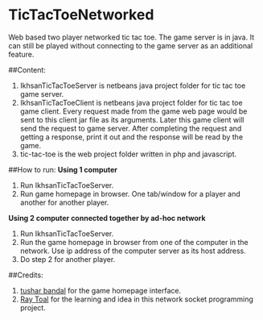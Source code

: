 # TicTacToeNetworked
Web based two player networked tic tac toe. The game server is in java. It can still be played without connecting to the game server as an additional feature.

##Content:
1. IkhsanTicTacToeServer is netbeans java project folder for tic tac toe game server.
2. IkhsanTicTacToeClient is netbeans java project folder for tic tac toe game client. Every request made from the game web page would be sent to this client jar file as its arguments. Later this game client will send the request to game server. After completing the request and getting a response, print it out and the response will be read by the game.
3. tic-tac-toe is the web project folder written in php and javascript.

##How to run:
**Using 1 computer**

1. Run IkhsanTicTacToeServer.
2. Run game homepage in browser. One tab/window for a player and another for another player.


**Using 2 computer connected together by ad-hoc network**

1. Run IkhsanTicTacToeServer.
2. Run the game homepage in browser from one of the computer in the network. Use ip address of the computer server as its host address.
3. Do step 2 for another player.

##Credits:
1. [tushar bandal](http://codepen.io/tusharbandal/pen/mdujc/) for the game homepage interface.
2. [Ray Toal](http://cs.lmu.edu/~ray/notes/javanetexamples/) for the learning and idea in this network socket programming project.
